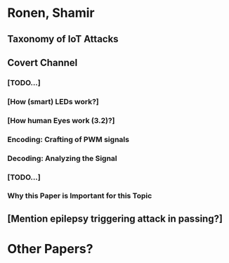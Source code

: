 # Ronen, Shamir

## Taxonomy of IoT Attacks

## Covert Channel

### [TODO...]

### [How (smart) LEDs work?]

### [How human Eyes work (3.2)?]

### Encoding: Crafting of PWM signals

### Decoding: Analyzing the Signal

### [TODO...]

### Why this Paper is Important for this Topic

## [Mention epilepsy triggering attack in passing?]

# Other Papers?
